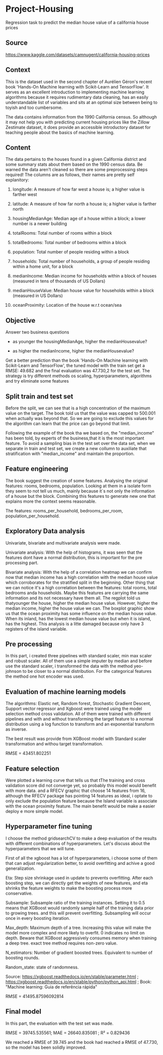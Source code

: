 # Project-Housing
 Regression task to predict the median house value of a california house prices
## Source
https://www.kaggle.com/datasets/camnugent/california-housing-prices

## Context
This is the dataset used in the second chapter of Aurélien Géron's recent book 'Hands-On Machine learning with Scikit-Learn and TensorFlow'. It serves as an excellent introduction to implementing machine learning algorithms because it requires rudimentary data cleaning, has an easily understandable list of variables and sits at an optimal size between being to toyish and too cumbersome.

The data contains information from the 1990 California census. So although it may not help you with predicting current housing prices like the Zillow Zestimate dataset, it does provide an accessible introductory dataset for teaching people about the basics of machine learning.

## Content
The data pertains to the houses found in a given California district and some summary stats about them based on the 1990 census data. Be warned the data aren't cleaned so there are some preprocessing steps required! The columns are as follows, their names are pretty self explanitory:

1. longitude: A measure of how far west a house is; a higher value is farther west

2. latitude: A measure of how far north a house is; a higher value is farther north

3. housingMedianAge: Median age of a house within a block; a lower number is a newer building

4. totalRooms: Total number of rooms within a block

5. totalBedrooms: Total number of bedrooms within a block

6. population: Total number of people residing within a block

7. households: Total number of households, a group of people residing within a home unit, for a block

8. medianIncome: Median income for households within a block of houses (measured in tens of thousands of US Dollars)

9. medianHouseValue: Median house value for households within a block (measured in US Dollars)

10. oceanProximity: Location of the house w.r.t ocean/sea

## Objective

Answer two business questions

- as younger the housingMedianAge, higher the medianHousevalue?

- as higher the medianIncome, higher the medianHousevalue?

Get a better prediction than the book 'Hands-On Machine learning with Scikit-Learn and TensorFlow', the tuned model with the train set get a RMSE: 49.682 and the final evaluation was 47.730,2 for the test set. The strategy is try different methods os scaling, hyperparameters, algorithms and try eliminate some features

## Split train and test set
Before the split, we can see that is a high concentration of the maximum value on the target. The book told us that the value was capped to 500.001 when actually was beyond that. So we are going to exclude this values for the algorithm can learn that the price can go beyond that limit.

Following the example of the book tha we based on, the "median_income" has been told, by experts of the business,that it is the most important feature. To avoid a sampling bias in the test set over the data set, when we separate in train and test set, we create a new collumn to auxiliate that stratification with "median_income" and maintain the proportion.

## Feature engineering
The book suggest the creation of some features. Analysing the original features: rooms, bedrooms, population. Looking at them in a isolate form they seem to not tell us much, mainly because it´s not only the information of a house but the block. Combining this features to generate new one that explains more the context seems reasonable.

The features: rooms_per_household, bedrooms_per_room, population_per_household.

## Exploratory Data analysis
Univariate, bivariate and multivariate analysis were made.

Univariate analysis: With the help of histograms, it was seen that the features dont have a normal distribution, this is important for the pre processing part.

Bivariate analysis: With the help of a correlation heatmap we can confirm now that median income has a high correlation with the median house value which corroborates for the stratified split in the beginning. Other thing that we can notice it's a high correlation between the features: total rooms, total bedrooms anda households. Maybe this features are carrying the same information and its not necessary have them all. The regplot told us thatyounger the house, higher the median house value. However, higher the median income, higher the house value we can. The boxplot graphic show us that the ocean proximity has some influence on the median house value. When its inland, has the lowest median house value but when it is island, has the highest. This analysis is a litte damaged because only have 3 registers of the island variable.

 ## Pre processing
In this part, i created three pipelines with standard scaler, min max scaler and robust scaler. All of them use a simple imputer by median and before use the standard scaler, i transformed the data with the method yeo-johnson to be closer to a normal distribution. For the categorical features the method one hot encoder was used.
 
 ## Evaluation of machine learning models
The algorithms: Elastic net, Random forest, Stochastic Gradient Descent, Support vector regressor and Xgboost were trained using the model selection method cross validation. All of them were trained with different pipelines and with and without transforming the target feature to a normal distribution using a log function to transform and an exponential transform as inverse.

The best result was provide from XGBoost model with Standard scaler transformation and withou target transformation. 

RMSE = 43451.802251	
 
 ## Feature selection
Were plotted a learning curve that tells us that tThe training and cross validation score did not converge yet, so probably this model would benefit with more data. and a RFECV graphic that choose 14 features from 16, although the RFECV package has pointing 14 features as ideal, i optate to only exclude the population feature because the Island variable is associate with the ocean proximity feature. The main benefit would be make a easier deploy e more simple model.
 
 ## Hyperparameter fine tuning
I choose the method gridsearchCV to make a deep evaluation of the results with different combinations of hyperparameters.
Let's discuss about the hyperparameters that we will tune. 

First of all the xgboost has a lot of hyperparameters, i choose some of them that can adjust regularization better, to avoid overfitting and achive a good generalization. 

Eta: Step size shrinkage used in update to prevents overfitting. After each boosting step, we can directly get the weights of new features, and eta shrinks the feature weights to make the boosting process more conservative.

Subsample: Subsample ratio of the training instances. Setting it to 0.5 means that XGBoost would randomly sample half of the training data prior to growing trees. and this will prevent overfitting. Subsampling will occur once in every boosting iteration.

Max_depth: Maximum depth of a tree. Increasing this value will make the model more complex and more likely to overfit. 0 indicates no limit on depth. Beware that XGBoost aggressively consumes memory when training a deep tree. exact tree method requires non-zero value.

N_estimators: Number of gradient boosted trees. Equivalent to number of boosting rounds.

Random_state: state of randomness.

Source: https://xgboost.readthedocs.io/en/stable/parameter.html ; https://xgboost.readthedocs.io/en/stable/python/python_api.html ;
Book: "Machine learning: Guia de referência rápida" 

RMSE = 41495.87596092814

## Final model
In this part, the evaluation with the test set was made. 

RMSE = 39745.535561; MAE = 26640.835081 ; R² = 0.829436 

We reached a RMSE of 39.745 and the book had reached a RMSE of 47.730, so the model has been solidly improved.
